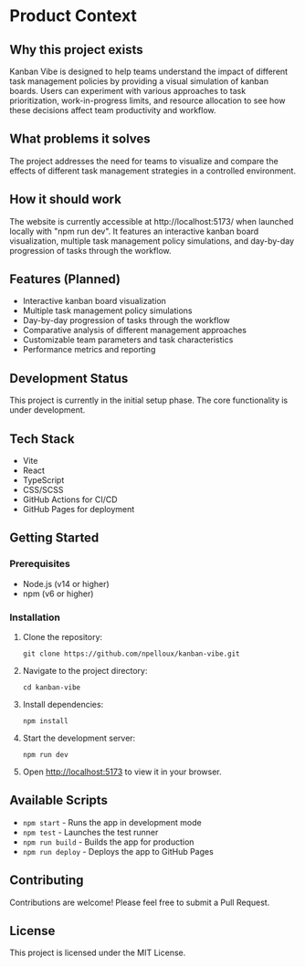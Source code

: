 # Product Context

## Why this project exists
Kanban Vibe is designed to help teams understand the impact of different task management policies by providing a visual simulation of kanban boards. Users can experiment with various approaches to task prioritization, work-in-progress limits, and resource allocation to see how these decisions affect team productivity and workflow.

## What problems it solves
The project addresses the need for teams to visualize and compare the effects of different task management strategies in a controlled environment.

## How it should work
The website is currently accessible at http://localhost:5173/ when launched locally with "npm run dev". It features an interactive kanban board visualization, multiple task management policy simulations, and day-by-day progression of tasks through the workflow.

## Features (Planned)
- Interactive kanban board visualization
- Multiple task management policy simulations
- Day-by-day progression of tasks through the workflow
- Comparative analysis of different management approaches
- Customizable team parameters and task characteristics
- Performance metrics and reporting

## Development Status
This project is currently in the initial setup phase. The core functionality is under development.

## Tech Stack
- Vite 
- React
- TypeScript
- CSS/SCSS
- GitHub Actions for CI/CD
- GitHub Pages for deployment

## Getting Started

### Prerequisites
- Node.js (v14 or higher)
- npm (v6 or higher)

### Installation
1. Clone the repository:
   ```
   git clone https://github.com/npelloux/kanban-vibe.git
   ```

2. Navigate to the project directory:
   ```
   cd kanban-vibe
   ```

3. Install dependencies:
   ```
   npm install
   ```

4. Start the development server:
   ```
   npm run dev
   ```

5. Open [http://localhost:5173](http://localhost:5173) to view it in your browser.

## Available Scripts
- `npm start` - Runs the app in development mode
- `npm test` - Launches the test runner
- `npm run build` - Builds the app for production
- `npm run deploy` - Deploys the app to GitHub Pages

## Contributing
Contributions are welcome! Please feel free to submit a Pull Request.

## License
This project is licensed under the MIT License.
